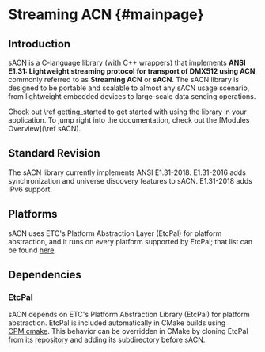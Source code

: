 # Streaming ACN                                                                         {#mainpage}

## Introduction

sACN is a C-language library (with C++ wrappers) that implements **ANSI E1.31: Lightweight streaming protocol for
transport of DMX512 using ACN**, commonly referred to as **Streaming ACN** or **sACN**. The sACN
library is designed to be portable and scalable to almost any sACN usage scenario, from lightweight
embedded devices to large-scale data sending operations.

Check out \ref getting_started to get started with using the library in your application. To jump
right into the documentation, check out the [Modules Overview](\ref sACN).

## Standard Revision

The sACN library currently implements ANSI E1.31-2018. E1.31-2016 adds synchronization and universe
discovery features to sACN. E1.31-2018 adds IPv6 support.

## Platforms

sACN uses ETC's Platform Abstraction Layer (EtcPal) for platform abstraction, and it runs on every
platform supported by EtcPal; that list can be found [here](https://etclabs.github.io/EtcPalDocs/head/).

## Dependencies

### EtcPal

sACN depends on ETC's Platform Abstraction Library (EtcPal) for platform abstraction. EtcPal is
included automatically in CMake builds using [CPM.cmake](https://github.com/cpm-cmake/CPM.cmake).
This behavior can be overridden in CMake by cloning EtcPal from its
[repository](https://github.com/ETCLabs/EtcPal) and adding its subdirectory before sACN.
